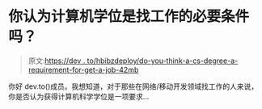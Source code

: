 # 你认为计算机学位是找工作的必要条件吗？

> 原文:[https://dev . to/hbibzdeploy/do-you-think-a-cs-degree-a-requirement-for-get-a-job-42mb](https://dev.to/hbibzdeploy/do-you-think-a-cs-degree-is-a-requirement-for-get-a-job-42mb)

你好 dev.to()成员。我想知道，对于那些在网络/移动开发领域找工作的人来说，你是否认为获得计算机科学学位是一项要求...